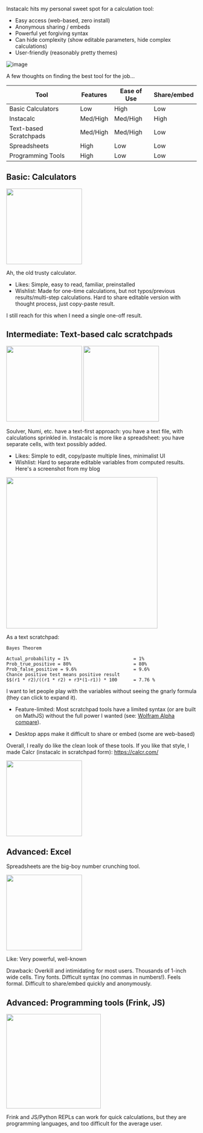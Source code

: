 Instacalc hits my personal sweet spot for a calculation tool:

* Easy access (web-based, zero install)
* Anonymous sharing / embeds
* Powerful yet forgiving syntax
* Can hide complexity (show editable parameters, hide complex calculations)
* User-friendly (reasonably pretty themes)

![image](https://github.com/kazad/instacalc/assets/115572/ed7d048e-1d99-421b-90c7-b3647ad15a9e)


A few thoughts on finding the best tool for the job...

| Tool                   | Features | Ease of Use | Share/embed |
| ---------------------- | -------- | ----------- | ----------- |
| Basic Calculators      | Low      | High        | Low         |
| Instacalc              | Med/High | Med/High    | High        |
| Text-based Scratchpads | Med/High | Med/High    | Low         |
| Spreadsheets           | High     | Low         | Low         |
| Programming Tools      | High     | Low         | Low         |

## Basic: Calculators

<img src="https://github.com/kazad/instacalc/assets/115572/f9582570-6020-48cb-988d-2553274f2ae6" height="200">

Ah, the old trusty calculator.

* Likes: Simple, easy to read, familiar, preinstalled
* Wishlist: Made for one-time calculations, but not typos/previous results/multi-step calculations. Hard to share editable version with thought process, just copy-paste result.

I still reach for this when I need a single one-off result.

## Intermediate: Text-based calc scratchpads

<img src="https://github.com/kazad/instacalc/assets/115572/79c37494-69a9-49ab-9868-634695a7ac58" height="200">

<img src="https://github.com/kazad/instacalc/assets/115572/03a4cbf4-6dcc-404e-9830-07a61819309d" height="200">

Soulver, Numi, etc. have a text-first approach: you have a text file, with calculations sprinkled in. Instacalc is more like a spreadsheet: you have separate cells, with text possibly added.

* Likes: Simple to edit, copy/paste multiple lines, minimalist UI
* Wishlist: Hard to separate editable variables from computed results. Here's a screenshot from my blog

<img src="https://github.com/kazad/instacalc/assets/115572/1fa33fda-25dc-4310-9dec-318141c96e70" height=400 />

As a text scratchpad:

```
Bayes Theorem

Actual_probability = 1%                        = 1%
Prob_true_positive = 80%                       = 80%
Prob_false_positive = 9.6%                     = 9.6%
Chance positive test means positive result
$$(r1 * r2)/((r1 * r2) + r3*(1-r1)) * 100      = 7.76 %
```

I want to let people play with the variables without seeing the gnarly formula (they can click to expand it).

* Feature-limited: Most scratchpad tools have a limited syntax (or are built on MathJS) without the full power I wanted (see: [Wolfram Alpha compare](https://github.com/kazad/instacalc/wiki/Comparison:-Wolfram-Alpha)).

* Desktop apps make it difficult to share or embed (some are web-based)

Overall, I really do like the clean look of these tools. If you like that style, I made Calcr (instacalc in scratchpad form): https://calcr.com/

<img src="https://github.com/kazad/instacalc/assets/115572/13f92dad-e56c-450c-9d4d-e8b781a1fc5a" height="200">

## Advanced: Excel

Spreadsheets are the big-boy number crunching tool.

<img src="https://github.com/kazad/instacalc/assets/115572/2c78a14d-bb3a-4396-ae90-87a7223befd0" height=200 />


Like: Very powerful, well-known

Drawback: Overkill and intimidating for most users. Thousands of 1-inch wide cells. Tiny fonts. Difficult syntax (no commas in numbers!). Feels formal. Difficult to share/embed quickly and anonymously.

## Advanced: Programming tools (Frink, JS)

<img src="https://github.com/kazad/instacalc/assets/115572/f498d85a-4ea5-4d0f-8573-1ddd1d71912b" height="250">

Frink and JS/Python REPLs can work for quick calculations, but they are programming languages, and too difficult for the average user.